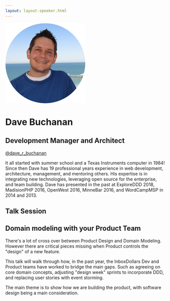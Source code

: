 ```yaml
---
layout: layout-speaker.html
---
```

<div class="container section featured-speaker">
  <div class="row">
    <div class="col-xs-12 col-sm-2 img-container">
      <img class="speaker-page-img" src="../img/speakers/Dave-Buchanan-ON.png">
    </div>
    <div class="col-xs-12 col-sm-10 copy-container">
        <h1 class="speaker-header">Dave Buchanan</h1>
      <h2 class="speaker-subtitle">Development Manager and Architect</h2>
      <p class="copy"><a class="speaker-handle" href="https://twitter.com/dave_r_buchanan" target="_blank">@dave_r_buchanan</a></p>
        <p class="copy">It all started with summer school and a Texas Instruments computer in 1984! Since then Dave has 19 professional years experience in web development, architecture, management, and mentoring others. His expertise is in integrating new technologies, leveraging open source for the enterprise, and team building. Dave has presented in the past at ExploreDDD 2018, MadisionPHP 2016, OpenWest 2016, MinneBar 2016, and WordCampMSP in 2014 and 2013.</p>
        <h2 class="speaker-subheader">Talk Session</h2>
        <h2 class="speaker-subheader gold">Domain modeling with your Product Team</h2>
        <p class="copy">There's a lot of cross over between Product Design and Domain Modeling. However there are critical pieces missing when Product controls the "design" of a new feature.</p> 
        <p class="copy">This talk will walk through how, in the past year, the InboxDollars Dev and Product teams have worked to bridge the main gaps. Such as agreeing on core domain concepts, adjusting "design week" sprints to incorporate DDD, and replacing user stories with event storming.</p>
        <p class="copy">The main theme is to show how we are building the product, with software design being a main consideration.</p>
    </div>
  </div>
</div>
